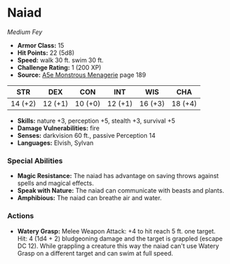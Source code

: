# Naiad

*Medium* *Fey*

- **Armor Class:** 15
- **Hit Points:** 22 (5d8)
- **Speed:** walk 30 ft. swim 30 ft.
- **Challenge Rating:** 1 (200 XP)
- **Source:** [A5e Monstrous Menagerie](https://enpublishingrpg.com/products/level-up-monstrous-menagerie-a5e) page 189

| STR | DEX | CON | INT | WIS | CHA |
| --- | --- | --- | --- | --- | --- |
| 14 (+2) | 12 (+1) | 10 (+0) | 12 (+1) | 16 (+3) | 18 (+4) |

- **Skills:** nature +3, perception +5, stealth +3, survival +5
- **Damage Vulnerabilities:** fire
- **Senses:** darkvision 60 ft., passive Perception 14
- **Languages:** Elvish, Sylvan
### Special Abilities
- **Magic Resistance:** The naiad has advantage on saving throws against spells and magical effects.
- **Speak with Nature:** The naiad can communicate with beasts and plants.
- **Amphibious:** The naiad can breathe air and water.
### Actions
- **Watery Grasp:** Melee Weapon Attack: +4 to hit  reach 5 ft.  one target. Hit: 4 (1d4 + 2) bludgeoning damage  and the target is grappled (escape DC 12). While grappling a creature this way  the naiad can't use Watery Grasp on a different target and can swim at full speed.


